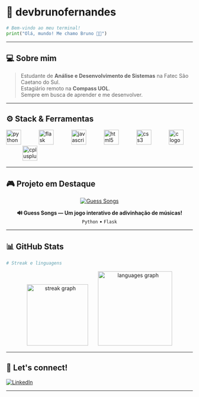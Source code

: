 # 👾 devbrunofernandes

```py
# Bem-vindo ao meu terminal!
print("Olá, mundo! Me chamo Bruno 👨‍💻")
```

---

## 💻 Sobre mim

> Estudante de **Análise e Desenvolvimento de Sistemas** na Fatec São Caetano do Sul.  
> Estagiário remoto na **Compass UOL**.  
> Sempre em busca de aprender e me desenvolver.

---

## ⚙️ Stack & Ferramentas

<div align="left">
  <img src="https://cdn.jsdelivr.net/gh/devicons/devicon/icons/python/python-original.svg" height="40" alt="python logo"  />
  <img width="40" />
  <img src="https://skillicons.dev/icons?i=flask" height="40" alt="flask logo"  />
  <img width="40" />
  <img src="https://cdn.jsdelivr.net/gh/devicons/devicon/icons/javascript/javascript-original.svg" height="40" alt="javascript logo"  />
  <img width="40" />
  <img src="https://cdn.jsdelivr.net/gh/devicons/devicon/icons/html5/html5-original.svg" height="40" alt="html5 logo"  />
  <img width="40" />
  <img src="https://cdn.jsdelivr.net/gh/devicons/devicon/icons/css3/css3-original.svg" height="40" alt="css3 logo"  />
  <img width="40" />
  <img src="https://skillicons.dev/icons?i=c" height="40" alt="c logo"  />
  <img width="40" />
  <img src="https://skillicons.dev/icons?i=cpp" height="40" alt="cplusplus logo"  />
</div>

---

## 🎮 Projeto em Destaque

<div align="center">
  <a href="https://github.com/devbrunofernandes/guess-songs">
    <img src="https://github-readme-stats.vercel.app/api/pin/?username=devbrunofernandes&repo=guess-songs&theme=gotham" alt="Guess Songs" />
  </a>
  
  <p>
    <b>🔊 Guess Songs — Um jogo interativo de adivinhação de músicas!</b><br>
    <code>Python</code> • <code>Flask</code>
  </p>
</div>

---

## 📊 GitHub Stats

```bash
# Streak e linguagens
```
<div align="center">
  <img src="https://streak-stats.demolab.com?user=devbrunofernandes&locale=en&mode=weekly&theme=gotham&hide_border=false&border_radius=5" height="165" alt="streak graph"  />
  &nbsp&nbsp&nbsp&nbsp&nbsp
  <img src="https://github-readme-stats.vercel.app/api/top-langs?username=devbrunofernandes&locale=en&hide_title=false&layout=compact&card_width=320&langs_count=6&theme=gotham&hide_border=false" height="200" alt="languages graph"  />
</div>

---

## 🚀 Let's connect!

[![LinkedIn](https://img.shields.io/badge/LinkedIn-DevBrunoFernandes-blue?logo=linkedin&style=for-the-badge)](https://www.linkedin.com/in/brunovilasboasfernandes/)

---
